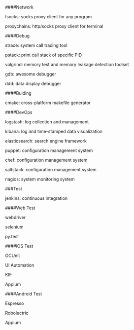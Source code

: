 ####Network

tsocks: socks proxy client for any program

proxychains: http/socks proxy client for terminal

####Debug

strace: system call tracing tool

pstack: print call stack of specific PID

valgrind: memory test and memory leakage detection toolset

gdb: awesome debugger

ddd: data display debugger

####Buiding

cmake: cross-platform makefile generator

####DevOps

logstash: log collection and management

kibana: log and time-stamped data visualization

elasticsearch: search engine framework

puppet: configuration management system

chef: configuration management system

saltstack: configuration management system

nagios: system monitoring system

###Test

jenkins: continuous integration

####Web Test

webdriver

selenium

py.test

####iOS Test

OCUnit

UI Automation

KIF

Appium

####Android Test

Espresso

Robolectric

Appium
